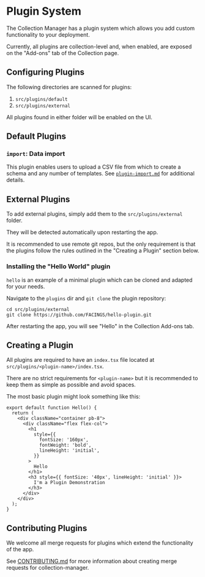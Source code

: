 # Plugin System

The Collection Manager has a plugin system which allows you add custom
functionality to your deployment.

Currently, all plugins are collection-level and, when enabled, are exposed on
the "Add-ons" tab of the Collection page.


## Configuring Plugins

The following directories are scanned for plugins:

1. `src/plugins/default`
2. `src/plugins/external`

All plugins found in either folder will be enabled on the UI.


## Default Plugins

### `import`: Data import

This plugin enables users to upload a CSV file from which to create a schema and
any number of templates. See [`plugin-import.md`](plugin-import.md) for
additional details.


## External Plugins

To add external plugins, simply add them to the `src/plugins/external` folder.

They will be detected automatically upon restarting the app.

It is recommended to use remote git repos, but the only requirement is that
the plugins follow the rules outlined in the "Creating a Plugin" section below.


### Installing the "Hello World" plugin

`hello` is an example of a minimal plugin which can be cloned and adapted for
your needs.

Navigate to the `plugins` dir and `git clone` the plugin repository:

```
cd src/plugins/external
git clone https://github.com/FACINGS/hello-plugin.git
```

After restarting the app, you will see "Hello" in the Collection Add-ons tab.




## Creating a Plugin

All plugins are required to have an `index.tsx` file located at
`src/plugins/<plugin-name>/index.tsx`.

There are no strict requirements for `<plugin-name>` but it is recommended to
keep them as simple as possible and avoid spaces.

The most basic plugin might look something like this:

```
export default function Hello() {
  return (
    <div className="container pb-8">
      <div className="flex flex-col">
        <h1
          style={{
            fontSize: '160px',
            fontWeight: 'bold',
            lineHeight: 'initial',
          }}
        >
          Hello
        </h1>
        <h3 style={{ fontSize: '40px', lineHeight: 'initial' }}>
          I'm a Plugin Demonstration
        </h3>
      </div>
    </div>
  );
}
```


## Contributing Plugins

We welcome all merge requests for plugins which extend the functionality of the
app.

See [CONTRIBUTING.md](../CONTRIBUTING.md) for more information about creating
merge requests for collection-manager.